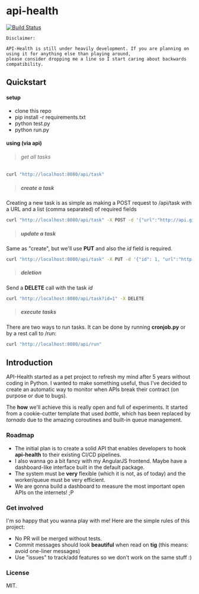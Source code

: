 # api-health
[![Build Status](https://travis-ci.org/bigodines/api-health.svg)](https://travis-ci.org/bigodines/api-health)
```
Disclaimer:

API-Health is still under heavily development. If you are planning on using it for anything else than playing around,
please consider dropping me a line so I start caring about backwards compatibility.
```

## Quickstart

#### setup
* clone this repo
* pip install -r requirements.txt
* python test.py
* python run.py

#### using (via api)
>###### get all tasks

```bash
curl "http://localhost:8080/api/task"
```

>##### create a task

Creating a new task is as simple as making a POST request to /api/task with a URL and a list (comma separated) of required fields

```bash
curl "http://localhost:8080/api/task" -X POST -d '{"url":"http://api.github.com", "expected_fields": "current_user_url" }'
```

>##### update a task

Same as "create", but we'll use **PUT** and also the _id_ field is required.
```bash
curl "http://localhost:8080/api/task" -X PUT -d '{"id": 1, "url":"http://api.github.com", "expected_fields": "current_user_url" }'
```

>##### deletion

Send a **DELETE** call with the task _id_

```bash
curl "http://localhost:8080/api/task?id=1" -X DELETE
```

>##### execute tasks

There are two ways to run tasks. It can be done by running **cronjob.py** or by a rest call to /run:
```bash
curl "http://localhost:8080/api/run"
```

## Introduction
API-Health  started as a pet project to refresh my mind after 5 years without coding in Python. I wanted to make something useful, thus I've decided to create an automatic way to monitor when APIs break their contract (on purpose or due to bugs).

The **how** we'll achieve this is really open and full of experiments. It started from a cookie-cutter template that used _bottle_, which has been replaced by _tornado_ due to the amazing coroutines and built-in queue management.

### Roadmap
* The initial plan is to create a solid API that enables developers to hook **api-health** to their existing CI/CD pipelines.
* I also wanna go a bit fancy with my AngularJS frontend. Maybe have a dashboard-like interface built in the default package.
* The system must be **very** flexible (which it is not, as of today) and the worker/queue must be very efficient.
* We are gonna build a dashboard to measure the most important open APIs on the internets! ;P

### Get involved
I'm so happy that you wanna play with me! Here are the simple rules of this project:
* No PR will be merged without tests.
* Commit messages should look **beautiful** when read on **tig** (this means: avoid one-liner messages)
* Use "issues"  to track/add features so we don't work on the same stuff :)

### License
MIT.
